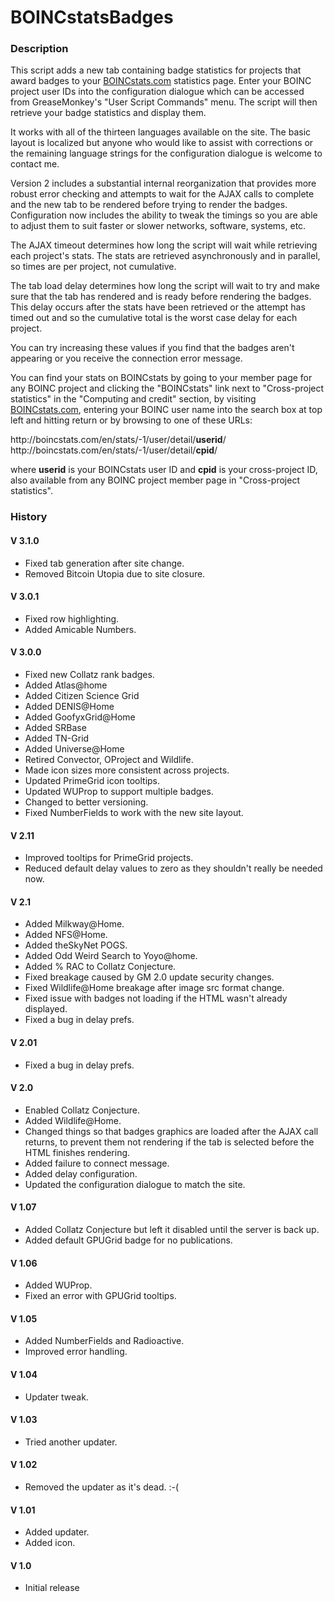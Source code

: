 # BOINCstatsBadges

### Description
This script adds a new tab containing badge statistics for projects that award badges to your [BOINCstats.com][1] statistics page. Enter your BOINC project user IDs into the configuration dialogue which can be accessed from GreaseMonkey's "User Script Commands" menu. The script will then retrieve your badge statistics and display them.

It works with all of the thirteen languages available on the site. The basic layout is localized but anyone who would like to assist with corrections or the remaining language strings for the configuration dialogue is welcome to contact me.

Version 2 includes a substantial internal reorganization that provides more robust error checking and attempts to wait for the AJAX calls to complete and the new tab to be rendered before trying to render the badges. Configuration now includes the ability to tweak the timings so you are able to adjust them to suit faster or slower networks, software, systems, etc.

The AJAX timeout determines how long the script will wait while retrieving each project's stats. The stats are retrieved asynchronously and in parallel, so times are per project, not cumulative.

The tab load delay determines how long the script will wait to try and make sure that the tab has rendered and is ready before rendering the badges. This delay occurs after the stats have been retrieved or the attempt has timed out and so the cumulative total is the worst case delay for each project.

You can try increasing these values if you find that the badges aren't appearing or you receive the connection error message.

You can find your stats on BOINCstats by going to your member page for any BOINC project and clicking the "BOINCstats" link next to "Cross-project statistics" in the "Computing and credit" section, by visiting [BOINCstats.com][1], entering your BOINC user name into the search box at top left and hitting return or by browsing to one of these URLs:

http&#58;//boincstats&#46;com/en/stats/-1/user/detail/**userid**/  
http&#58;//boincstats&#46;com/en/stats/-1/user/detail/**cpid**/

where **userid** is your BOINCstats user ID and **cpid** is your cross-project ID, also available from any BOINC project member page in "Cross-project statistics".

[1]: https://boincstats.com/

### History

#### V 3.1.0
* Fixed tab generation after site change.
* Removed Bitcoin Utopia due to site closure.

#### V 3.0.1
* Fixed row highlighting.
* Added Amicable Numbers.

#### V 3.0.0
* Fixed new Collatz rank badges.
* Added Atlas@home
* Added Citizen Science Grid
* Added DENIS@Home
* Added GoofyxGrid@Home
* Added SRBase
* Added TN-Grid
* Added Universe@Home
* Retired Convector, OProject and Wildlife.
* Made icon sizes more consistent across projects.
* Updated PrimeGrid icon tooltips.
* Updated WUProp to support multiple badges.
* Changed to better versioning.
* Fixed NumberFields to work with the new site layout.


#### V 2.11
* Improved tooltips for PrimeGrid projects.
* Reduced default delay values to zero as they shouldn't really be needed now.

#### V 2.1
* Added Milkway@Home.
* Added NFS@Home.
* Added theSkyNet POGS.
* Added Odd Weird Search to Yoyo@home.
* Added % RAC to Collatz Conjecture.
* Fixed breakage caused by GM 2.0 update security changes.
* Fixed Wildlife@Home breakage after image src format change.
* Fixed issue with badges not loading if the HTML wasn't already displayed.
* Fixed a bug in delay prefs.

#### V 2.01
* Fixed a bug in delay prefs.

#### V 2.0
* Enabled Collatz Conjecture.
* Added Wildlife@Home.
* Changed things so that badges graphics are loaded after the AJAX call returns, to prevent them not rendering if the tab is selected before the HTML finishes rendering.
* Added failure to connect message.
* Added delay configuration.
* Updated the configuration dialogue to match the site.

#### V 1.07
* Added Collatz Conjecture but left it disabled until the server is back up.
* Added default GPUGrid badge for no publications.

#### V 1.06
* Added WUProp.
* Fixed an error with GPUGrid tooltips.

#### V 1.05
* Added NumberFields and Radioactive.
* Improved error handling.

#### V 1.04
* Updater tweak.

#### V 1.03
* Tried another updater.

#### V 1.02
* Removed the updater as it's dead. :-(

#### V 1.01
* Added updater.
* Added icon.

#### V 1.0
* Initial release
